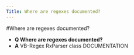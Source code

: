 ```yaml
---
Title: Where are regexes documented?
---
```

#Where are regexes documented?
- **Q Where are regexes documented?**
- **A** VB-Regex RxParser class DOCUMENTATION

